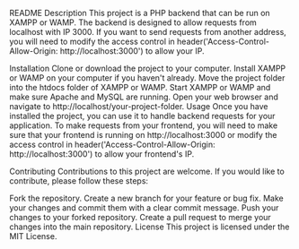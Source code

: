 README
Description
This project is a PHP backend that can be run on XAMPP or WAMP. The backend is designed to allow requests from localhost with IP 3000. If you want to send requests from another address, you will need to modify the access control in header('Access-Control-Allow-Origin: http://localhost:3000') to allow your IP.

Installation
Clone or download the project to your computer.
Install XAMPP or WAMP on your computer if you haven't already.
Move the project folder into the htdocs folder of XAMPP or WAMP.
Start XAMPP or WAMP and make sure Apache and MySQL are running.
Open your web browser and navigate to http://localhost/your-project-folder.
Usage
Once you have installed the project, you can use it to handle backend requests for your application. To make requests from your frontend, you will need to make sure that your frontend is running on http://localhost:3000 or modify the access control in header('Access-Control-Allow-Origin: http://localhost:3000') to allow your frontend's IP.

Contributing
Contributions to this project are welcome. If you would like to contribute, please follow these steps:

Fork the repository.
Create a new branch for your feature or bug fix.
Make your changes and commit them with a clear commit message.
Push your changes to your forked repository.
Create a pull request to merge your changes into the main repository.
License
This project is licensed under the MIT License.